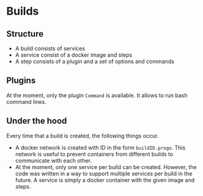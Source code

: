 Builds
======

Structure
----------

* A build consists of services
* A service consist of a docker image and steps
* A step consists of a plugin and a set of options and commands

Plugins
------

At the moment, only the plugin `Command` is available. It allows to run bash
command lines.

Under the hood
--------------

Every time that a build is created, the following things occur.

* A docker network is created with ID in the form `buildID.progo`. This network
  is useful to prevent containers from different builds to communicate with each
  other.
* At the moment, only one service per build can be created. However, the code
  was written in a way to support multiple services per build in the future.
  A service is simply a docker container with the given image and steps.
